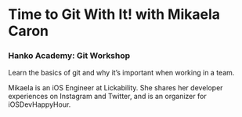 # Time to Git With It! with Mikaela Caron

### Hanko Academy: Git Workshop

Learn the basics of git and why it’s important when working in a team.

Mikaela is an iOS Engineer at Lickability. She shares her developer experiences on Instagram and Twitter, and is an organizer for iOSDevHappyHour.